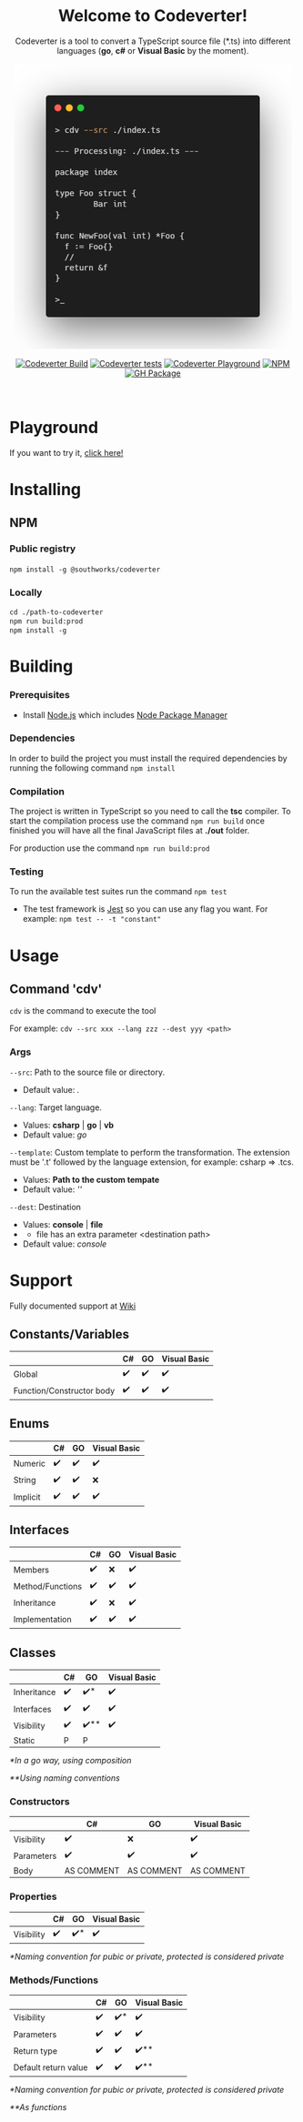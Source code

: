 <div align="center">

# Welcome to Codeverter!

Codeverter is a tool to convert a TypeScript source file (*.ts) into different languages (**go**, **c#** or **Visual Basic** by the moment).

![](.github/sample.png?raw=true)


[![Codeverter Build](https://github.com/southworks/codeverter/actions/workflows/build.js.yml/badge.svg)](https://github.com/southworks/codeverter/actions/workflows/build.js.yml)
[![Codeverter tests](https://github.com/southworks/codeverter/actions/workflows/tests.js.yml/badge.svg)](https://github.com/southworks/codeverter/actions/workflows/tests.js.yml)
[![Codeverter Playground](https://github.com/southworks/codeverter/actions/workflows/pages.yml/badge.svg)](https://github.com/southworks/codeverter/actions/workflows/pages.yml)
[![NPM](https://img.shields.io/npm/v/@southworks/codeverter.svg?logo=npm&logoColor=fff&label=NPM+package&color=limegreen)](https://www.npmjs.com/package/@southworks/codeverter)
[![GH Package](https://github.com/southworks/codeverter/actions/workflows/publish-gh-package.yml/badge.svg)](https://github.com/southworks/codeverter/actions/workflows/publish-gh-package.yml)
</div>
<br />

# Playground

If you want to try it, [click here!](https://southworks.github.io/codeverter)

# Installing

## NPM

### Public registry

`npm install -g @southworks/codeverter`

### Locally

```
cd ./path-to-codeverter
npm run build:prod
npm install -g
```

# Building

### Prerequisites

- Install [Node.js](https://nodejs.org/) which includes [Node Package Manager](https://www.npmjs.com/get-npm)

### Dependencies

In order to build the project you must install the required dependencies by running the following command `npm install`

### Compilation

The project is written in TypeScript so you need to call the **tsc** compiler. To start the compilation process use the command `npm run build` once finished you will have all the final JavaScript files at **./out** folder.

For production use the command `npm run build:prod`

### Testing

To run the available test suites run the command `npm test`
- The test framework is [Jest](https://jestjs.io/) so you can use any flag you want. For example: `npm test -- -t "constant"`

# Usage

## Command 'cdv'

`cdv` is the command to execute the tool

For example:
`cdv --src xxx --lang zzz --dest yyy <path>`

### Args

`--src`: Path to the source file or directory.
- Default value: _._

`--lang`: Target language. 
- Values: **csharp** | **go** | **vb** 
- Default value: _go_

`--template`: Custom template to perform the transformation. The extension must be '.t' followed by the language extension, for example: csharp => .tcs.
- Values: **Path to the custom tempate** 
- Default value: _''_

`--dest`: Destination
- Values: **console** | **file**
- - file has an extra parameter \<destination path>
- Default value: _console_

# Support

Fully documented support at [Wiki](https://github.com/southworks/codeverter/wiki)

## Constants/Variables

||C#|GO|Visual Basic|
|-|-|-|-|
|Global|:heavy_check_mark:|:heavy_check_mark:|:heavy_check_mark:|
|Function/Constructor body|:heavy_check_mark:|:heavy_check_mark:|:heavy_check_mark:|

## Enums

||C#|GO|Visual Basic|
|-|-|-|-|
|Numeric|:heavy_check_mark:|:heavy_check_mark:|:heavy_check_mark:|
|String|:heavy_check_mark:|:heavy_check_mark:|:x:|
|Implicit|:heavy_check_mark:|:heavy_check_mark:|:heavy_check_mark:|

## Interfaces

||C#|GO|Visual Basic|
|-|-|-|-|
|Members|:heavy_check_mark:|:x:|:heavy_check_mark:|
|Method/Functions|:heavy_check_mark:|:heavy_check_mark:|:heavy_check_mark:|
|Inheritance|:heavy_check_mark:|:x:|:heavy_check_mark:|
|Implementation|:heavy_check_mark:|:heavy_check_mark:|:heavy_check_mark:|

## Classes

||C#|GO|Visual Basic|
|-|-|-|-|
|Inheritance|:heavy_check_mark:|:heavy_check_mark:*|:heavy_check_mark:|
|Interfaces|:heavy_check_mark:|:heavy_check_mark:|:heavy_check_mark:|
|Visibility|:heavy_check_mark:|:heavy_check_mark:**|:heavy_check_mark:|
|Static|P|P||

_*In a go way, using composition_

_\*\*Using naming conventions_

### Constructors

||C#|GO|Visual Basic|
|-|-|-|-|
|Visibility|:heavy_check_mark:|:x:|:heavy_check_mark:|
|Parameters|:heavy_check_mark:|:heavy_check_mark:|:heavy_check_mark:|
|Body|AS COMMENT|AS COMMENT|AS COMMENT|

### Properties

||C#|GO|Visual Basic|
|-|-|-|-|
|Visibility|:heavy_check_mark:|:heavy_check_mark:*|:heavy_check_mark:|

_*Naming convention for pubic or private, protected is considered private_

### Methods/Functions

||C#|GO|Visual Basic|
|-|-|-|-|
|Visibility|:heavy_check_mark:|:heavy_check_mark:*|:heavy_check_mark:|
|Parameters|:heavy_check_mark:|:heavy_check_mark:|:heavy_check_mark:|
|Return type|:heavy_check_mark:|:heavy_check_mark:|:heavy_check_mark:**|
|Default return value|:heavy_check_mark:|:heavy_check_mark:|:heavy_check_mark:**|

_*Naming convention for pubic or private, protected is considered private_  

_\*\*As functions_